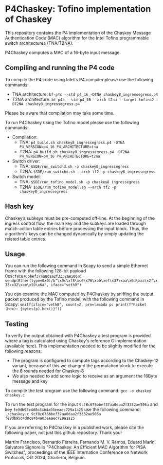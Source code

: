 # P4Chaskey: Tofino implementation of Chaskey

This repository contains the P4 implementation of the Chaskey Message Authentication Code (MAC) algorithm for the Intel Tofino programmable switch architectures (TNA/T2NA).

P4Chaskey computes a MAC of a 16-byte input message.

## Compiling and running the P4 code

To compile the P4 code using Intel's P4 compiler please use the following commands:

- TNA architecture: `bf-p4c --std p4_16 -DTNA chaskey8_ingressegress.p4`
- T2NA architecture: `bf-p4c --std p4_16 --arch t2na --target tofino2 -DT2NA chaskey8_ingressegress.p4`

Please be aware that compilation may take some time.

To run P4Chaskey using the Tofino model please use the following commands:

- Compilation:
  - TNA: `p4_build.sh chaskey8_ingressegress.p4 -DTNA P4_VERSION=p4_16 P4_ARCHITECTURE=tna`
  - T2NA: `p4_build.sh chaskey8_ingressegress.p4 -DT2NA P4_VERSION=p4_16 P4_ARCHITECTURE=t2na`
- Switch driver:
  - TNA: `$SDE/run_switchd.sh -p chaskey8_ingressegress`
  - T2NA: `$SDE/run_switchd.sh --arch tf2 -p chaskey8_ingressegress`
- Switch model:
  - TNA: `$SDE/run_tofino_model.sh -p chaskey8_ingressegress`
  - T2NA: `$SDE/run_tofino_model.sh --arch tf2 -p chaskey8_ingressegress`

## Hash key

Chaskey’s subkeys must be pre-computed off-line. At the beginning of the ingress control flow, the main key and the subkeys are loaded through match-action table entries before processing the input block. Thus, the algorithm's keys can be changed dynamically by simply updating the related table entries.

## Usage

You can run the following command in Scapy to send a simple Ethernet frame with the following 128-bit payload 0x`9cf8c676bbef37aa0daa2f3332ae506a`:
`sendp(Ether(type=0x0)/b"\x9c\xf8\xc6\x76\xbb\xef\x37\xaa\x0d\xaa\x2f\x33\x32\xae\x50\x6a", iface="veth0")`

You can examine the MAC computed by P4Chaskey by sniffing the output packet produced by the Tofino model, with the following command in Scapy:
`sniff(iface="veth0", count=2, prn=lambda p: print(f"Packet (Hex): {bytes(p).hex()}"))`

## Testing

To verify the output obtained with P4Chaskey a test program is provided where a tag is calculated using Chaskey's reference C implementation (available [here](https://mouha.be/chaskey/)). This implementation needed to be slightly modified for the following reasons:

- The program is configured to compute tags according to the Chaskey-12 variant, because of this we changed the permutation block to execute the 8 rounds needed for Chaskey-8
- We also needed to add some logic to receive as an argument the 16Byte message and key

To compile the test program use the following command: `gcc -o chaskey chaskey.c`

To run the test program for the input `9cf8c676bbef37aa0daa2f3332ae506a` and key `fe9db95c4d8c84b4a03eeaec729a1a25` use the following command: `./chaskey.c 9cf8c676bbef37aa0daa2f3332ae506a fe9db95c4d8c84b4a03eeaec729a1a25`

If you are referring to P4Chaskey in a published work, please cite the following paper, not just this github repository. Thank you!

Martim Francisco, Bernardo Ferreira, Fernando M. V. Ramos, Eduard Marin, Salvatore Signorello "P4Chaskey: An Efficient MAC Algorithm for PISA Switches", proceedings of the IEEE Internation Conference on Network Protocols, Oct 2024, Charleroi, Belgium.
